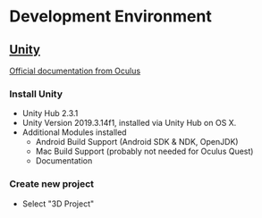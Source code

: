 
# Development Environment

## [Unity](https://unity.com/)

[Official documentation from Oculus](https://developer.oculus.com/documentation/unity/book-unity-gsg/)

### Install Unity

+ Unity Hub 2.3.1
+ Unity Version 2019.3.14f1, installed via Unity Hub on OS X.
+ Additional Modules installed
    + Android Build Support (Android SDK & NDK, OpenJDK)
    + Mac Build Support (probably not needed for Oculus Quest)
    + Documentation

### Create new project

+ Select "3D Project"

